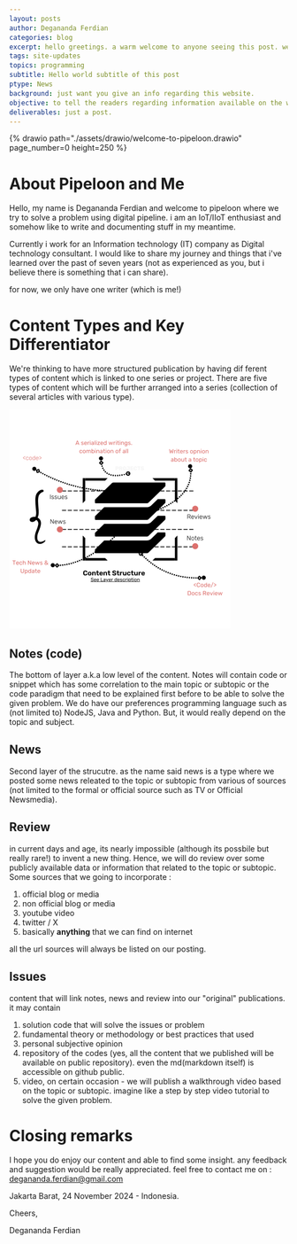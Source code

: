 ```yaml
---
layout: posts
author: Degananda Ferdian
categories: blog
excerpt: hello greetings. a warm welcome to anyone seeing this post. we're creating pipeloon to share our journey in digital tech consulting. i hope you can find some interesting stuff while lurking in here.
tags: site-updates
topics: programming
subtitle: Hello world subtitle of this post
ptype: News
background: just want you give an info regarding this website.
objective: to tell the readers regarding information available on the website.
deliverables: just a post.
---
```


{% drawio path="./assets/drawio/welcome-to-pipeloon.drawio" page_number=0 height=250 %}


# About Pipeloon and Me
Hello, my name is Degananda Ferdian and welcome to pipeloon where we try to solve a problem using digital pipeline. i am an IoT/IIoT enthusiast and somehow like to write and documenting stuff in my meantime. 

Currently i work for an Information technology (IT) company as Digital technology consultant. I would like to share my journey and things that i've learned over the past of seven years (not as experienced as you, but i believe there is something that i can share).

for now, we only have one writer (which is me!)

# Content Types and Key Differentiator
We're thinking to have more structured publication by having dif
ferent types of content which is linked to one series or project. There are five types of content  which will be further arranged into a series (collection of several articles with various type).

![postimage80](/assets/images/pl-assets.svg)

## Notes (code)
The bottom of layer a.k.a low level of the content. Notes will  contain code or snippet which has some correlation to the main topic or subtopic or the code paradigm that need to be explained first before to be able to solve the given problem. We do have our preferences programming language  such as (not limited to) NodeJS, Java and Python. But, it would really depend on the topic and subject.

## News
Second layer of the strucutre. as the name said news is a type where we posted some news releated to the topic or subtopic from various of sources (not limited to the formal or official source such as TV or Official Newsmedia). 

## Review
in current days and age, its nearly impossible (although its possbile but really rare!) to invent a new thing. Hence, we will do review over some publicly available data or information that related to the topic or subtopic. Some sources that we going to incorporate :

 1. official blog or media
 2. non official blog or media
 3. youtube video
 4. twitter / X
 5. basically **anything** that we can find on internet

all the url sources will always be listed on our posting.

## Issues
content that will link notes, news and review into our "original" publications.  it may contain

 1. solution code that will solve the issues or problem
 2. fundamental theory or methodology or best practices that used
 3. personal subjective opinion 
 4. repository of the codes (yes, all the content that we published will be available on public repository). even the md(markdown itself) is accessible on github public.
 5. video, on certain occasion - we will publish a walkthrough video based on the topic or subtopic. imagine like a step by step video tutorial to solve the given problem.

# Closing remarks
I hope you do enjoy our content and able to find some insight. any feedback and suggestion would be really appreciated. feel free to contact me on : degananda.ferdian@gmail.com

Jakarta Barat, 24 November 2024 - Indonesia.

Cheers,

Degananda Ferdian


